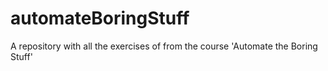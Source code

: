 # automateBoringStuff
A repository with all the exercises of from the course 'Automate the Boring Stuff'
